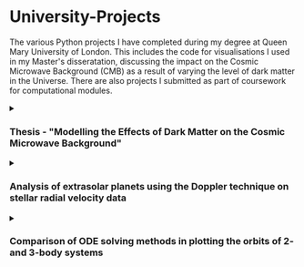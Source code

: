 # University-Projects

The various Python projects I have completed during my degree at Queen Mary University of London. This includes the code for visualisations I used in my Master's disseratation, discussing the impact on the Cosmic Microwave Background (CMB) as a result of varying the level of dark matter in the Universe. There are also projects I submitted as part of coursework for computational modules.

<details>
<summary><h3>Thesis - "Modelling the Effects of Dark Matter on the Cosmic Microwave Background"</h3></summary>

I simulated CMB maps for varying levels of dark matter using the Code for Anisotropies in the Microwave Background (CAMB). Following this, I compared these maps to the CMB map generated from theoretical data obtained from the Planck 2018 mission. The theoretical data used as a comparison was read in from the `COM_PowerSpect_CMB-base-plikHM-TTTEEE-lowl-lowE-lensing-minimum-theory_R3.01.txt` file, also uploaded to this repository.

<!---
I explored how varying levels of dark matter influence the Cosmic Microwave Background (CMB). Using the Code for Anisotropies in the Microwave Background (CAMB), I simulated theoretical CMB maps and compared them to Planck 2018 observational data. The project demonstrates my ability to combine theoretical physics with computational tools to study complex cosmological phenomena.
-->

| Data | Link |
| --- | --- |
| Theoretical data from Planck 2018 mission | [COM_PowerSpect_CMB-base-plikHM-TTTEEE-lowl-lowE-lensing-minimum-theory_R3.01.txt](COM_PowerSpect_CMB-base-plikHM-TTTEEE-lowl-lowE-lensing-minimum-theory_R3.01.txt) |

## Key Features:

- Simulated CMB power spectra and maps for varying dark matter densities.
- Compared theoretical simulations to Planck 2018 datasets to identify discrepancies.
- Used Python libraries like `camb`, `healpy`, `numpy`, `pandas` and `matplotlib` to process data and visualise results.

> Note: The `healpy` library, essential for handling spherical maps, is supported for macOS and Linux. For Windows users, it is highly recommended to use the **Windows Subsystem for Linux (WSL)** for the best compatibility.

## Results:

- Successfully generated CMB maps that reflected the influence of varying dark matter densities.
- Followed [Wayne Hu's lecture notes](https://arxiv.org/abs/0802.3688) to visualise the effects of dark matter on the third peak of the CMB power spectrum. This emphasised the work from [Hu's 2001 paper](https://arxiv.org/abs/astro-ph/0006436) which explained the change in the height ratios of the second and third peaks due to decay in the gravitational potential during radiation domination.
- Identified consistent patterns between the simulated maps and Planck data, validating the CAMB-based modelling approach.
- Highlighted discrepancies that could point to additional factors or alternative models influencing the CMB.

## Applications:

- Analysing dark matter’s role in shaping the early universe.
- Supporting cosmological studies by combining observational data and simulations.
- Providing a foundation for further research into alternative dark matter models and their observational signatures.

## Potential Extensions:
This work can be extended by:

- Exploring alternative dark matter hypotheses using `camb`, such as Weakly Interacting Massive Particles (WIMPs) or Primordial Black Holes.
- Incorporating datasets from WMAP and upcoming Simons Observatory data, with a particular focus on connecting CMB observations to gravitational wave studies.
- Refining the simulation process by applying machine learning techniques to extract features, detect anomalies, and improve parameter estimation.

</details>

<details>
<summary><h3>Analysis of extrasolar planets using the Doppler technique on stellar radial velocity data</h3></summary>

This project focused on detecting and characterising extrasolar planets using radial velocity data obtained through the Doppler technique. I used a variant of the Metropolis-Hastings algorithm to fit circular orbital models to real data, extracting key planetary and orbital parameters. In the table below are the three data files used in the notebook: the first, `51-Peg.dat`, is the test radial velocity data where the parameter values were known prior, while the remaining two files (`star-01.dat` and `star-02.dat`) have unkown parameters which are estimated with the method here. With this, the code can be validated against known reults, improving its reliability for the other two data files.

| Data | Link |
| --- | --- |
| 51-Pegasi | [51-Peg.dat](https://github.com/tk-0602/University-Projects/blob/80131e5599cde9d2dbfb7efb0fbc5efa804d233b/Exoplanet%20star%20files/51-Peg.dat) |
| Star 1 | [star-01.dat](https://github.com/tk-0602/University-Projects/blob/80131e5599cde9d2dbfb7efb0fbc5efa804d233b/Exoplanet%20star%20files/star-01.dat) |
| Star 2 | [star-02.dat](https://github.com/tk-0602/University-Projects/blob/80131e5599cde9d2dbfb7efb0fbc5efa804d233b/Exoplanet%20star%20files/star-02.dat) |

## Key Features:

- Translated orbital mechanics equations into code and implemented MCMC methods for parameter estimation.
- Analysed real radial velocity datasets from stars like 51 Pegasi to infer planetary characteristics.
- Visualised phase-folded radial velocity data to identify trends and features.

## Results:

- Successfully detected exoplanetary signatures from radial velocity datasets, including identifying potential orbital periods and planetary masses.
- Demonstrated that the Metropolis-Hastings algorithm can effectively estimate parameters with reasonable computational efficiency.
- Highlighted the strengths of the Doppler technique, particularly for characterising larger, closer planets with significant gravitational influence.

## Applications:
This project fits into the broader context of missions like Kepler, TESS, and the James Webb Space Telescope, which aim to characterise exoplanetary systems. Through this project and the 4th-year module 'Extrasolar Planets and Astrophysical Discs' I later took, I learned more about (and was able to demonstrate):

- A method for refining orbital parameters like semi-major axis, period, and planetary mass.
- The ability to compare the Doppler technique to other detection methods, such as the transit method and direct imaging.
- Insights into planetary system diversity and habitability.

## Future Improvements:

- Add interactivity to the notebook, allowing users to adjust orbital parameters via sliders and visualise how changes affect radial velocity curves.
- Extend the analysis to multi-planet systems and non-circular orbits for more complex scenarios.

</details>

<details>
<summary><h3>Comparison of ODE solving methods in plotting the orbits of 2- and 3-body systems</h3></summary>

I simulated the orbital dynamics of two- and three-body systems, specifically the Earth-Sun and Mercury-Earth-Sun systems. I implemented and compared three numerical integration methods: the fourth-order Runge-Kutta (RK4) method, `scipy.integrate.ode`, and `scipy.integrate.odeint`.

## Key Features:

- Translated the equations of motion for gravitational interactions in two- and three-body systems into code.
- Implemented multiple numerical integrators to solve ODEs.
- Visualised orbital trajectories, energy and angular momentum, and evaluated the accuracy of each method.

## Results:

- Found that the RK4 method provided high accuracy but required careful step-size adjustment to maintain stability.
- Observed computational efficiency advantages in scipy.integrate.ode and odeint, particularly for longer simulations.
- Demonstrated how different numerical methods yield varying trade-offs between accuracy and computational efficiency.

## Applications:
This project has real-world relevance in:

- Space mission planning, satellite trajectory design, and spacecraft navigation.
- Studying planetary stability, orbital resonance, and gravitational interactions in multi-body systems.
- Understanding celestial mechanics for applications like asteroid deflection or interplanetary travel.

## Future Improvements:

- Include more complex scenarios, such as non-circular or eccentric orbits.
- Compare numerical methods using additional metrics, such as energy conservation and computational efficiency.
- Implement advanced integrators, like symplectic methods, for better long-term stability in simulations.

</details>
